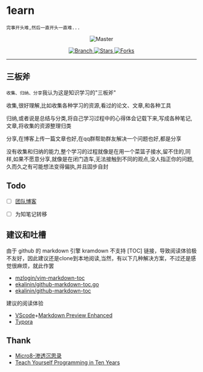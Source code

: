 # 1earn
`完事开头难,然后一直开头一直难...`
<html xmlns="http://www.w3.org/1999/xhtml">
<p align="center">
    <img src="https://i.imgur.com/G7hYY8N.png" 
        alt="Master">
</p>
<p align="center">
  <a href="https://github.com/CriseLYJ/awesome-python-login-model/tree/master">
    <img src="https://img.shields.io/badge/Branch-master-green.svg?longCache=true"
        alt="Branch">
  </a>
  <a href="https://github.com/No-Github/1earn/stargazers">
    <img src="https://img.shields.io/github/stars/No-Github/1earn.svg?label=Stars&style=social"
        alt="Stars">
  </a>
    <a href="https://github.com/No-Github/1earn/network/members">
    <img src="https://img.shields.io/github/forks/No-Github/1earn.svg?label=Forks&style=social"
        alt="Forks">
  </a>
</html>

---


## 三板斧
`收集、归纳、分享`我认为这是知识学习的"三板斧"

收集,很好理解,比如收集各种学习的资源,看过的论文、文章,和各种工具

归纳,或者说是总结与分类,将自己学习过程中的心得体会记载下来,写成各种笔记,文章,将收集的资源整理归类

分享,在博客上传一篇文章也好,在qq群帮助群友解决一个问题也好,都是分享

没有收集和归纳的能力,整个学习的过程就像是在用一个菜篮子接水,留不住的,同样,如果不愿意分享,就像是在闭门造车,无法接触到不同的观点,没人指正你的问题,久而久之有可能想法变得偏执,并且固步自封


## Todo
- [ ] [团队博客](https://no-github.github.io/1earn/)
- [ ] 为知笔记转移


## 建议和吐槽
由于 github 的 markdown 引擎 kramdown 不支持 [TOC] 链接，导致阅读体验极不友好，因此建议还是clone到本地阅读,当然，有以下几种解决方案，不过还是感觉很麻烦，就此作罢
- [mzlogin/vim-markdown-toc](https://github.com/mzlogin/vim-markdown-toc)
- [ekalinin/github-markdown-toc.go](https://github.com/ekalinin/github-markdown-toc.go)
- [ekalinin/github-markdown-toc](https://github.com/ekalinin/github-markdown-toc)

建议的阅读体验
- [VScode](https://code.visualstudio.com/)+[Markdown Preview Enhanced](https://marketplace.visualstudio.com/items?itemName=shd101wyy.markdown-preview-enhanced)
- [Typora](https://www.typora.io/)

## Thank
- [Micro8-渗透沉思录](https://www.secpulse.com/archives/98814.html)
- [Teach Yourself Programming in Ten Years](http://norvig.com/21-days.html)